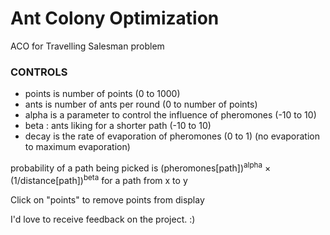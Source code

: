 # Ant Colony Optimization
ACO for Travelling Salesman problem

<h3>CONTROLS</h3>

- points is number of points (0 to 1000)
- ants is number of ants per round (0 to number of points)
- alpha is a parameter to control the influence of pheromones (-10 to 10)
- beta : ants liking for a shorter path (-10 to 10)
- decay is the rate of evaporation of pheromones (0 to 1) (no evaporation to maximum evaporation)

probability of a path being picked is (pheromones[path])<sup>alpha</sup> &times; (1/distance[path])<sup>beta</sup> for a path from x to y




Click on "points" to remove points from display

I'd love to receive feedback on the project. :)
